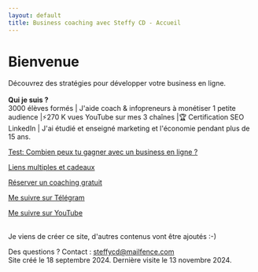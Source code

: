 ```yaml
---
layout: default
title: Business coaching avec Steffy CD - Accueil
---
```

# Bienvenue

Découvrez des stratégies pour développer votre business en ligne. <br><br>
<b>Qui je suis ?</b><br> 3000 élèves formés | J'aide coach & infopreneurs à monétiser 1 petite audience |⚡️270 K vues YouTube sur mes 3 chaînes |🏆 Certification SEO LinkedIn | J'ai étudié et enseigné marketing et l'économie pendant plus de 15 ans.

<a href="http://forms.gle/PPhe2kUfzohxfQpp6">Test: Combien peux tu gagner avec un business en ligne ?</a>

<a href="http://mtr.bio/funeducationacademycom">Liens multiples et cadeaux</a> 

<a href="http://calendly.com/coaching-infopreneurs/decouverte?month=2024-01">Réserver un coaching gratuit</a>

<a href="http://docs.google.com/forms/d/e/1FAIpQLScPa8v7p1iMQupOlwNSdW9t6fD9wP1TFKS-C1ak424ckBKupw/viewform?usp=sf_link">Me suivre sur Télégram</a>

<a href="http://youtube.com/@SteffyCDbusinesscoaching/?sub_confirmation=1">Me suivre sur YouTube</a>


<br>Je viens de créer ce site, d'autres contenus vont être ajoutés :-)<br>

Des questions ? Contact : steffycd@mailfence.com <br>
Site créé le 18 septembre 2024. Dernière visite le 13 novembre 2024.
